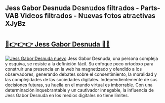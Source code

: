 ## Jess Gabor Desnuda D𝚎sn𝚞dos filtr𝚊dos - Parts-VAB Vid𝚎os filtr𝚊dos - N𝚞evas f𝚘tos atr𝚊ctivas XJyBz

# <h2><a href="http://mb6237.tromn.icu/?c=Jess+Gabor+Desnuda">🔗👉👉👉 Jess Gabor Desnuda 🔗🔗</a></h2>

[![Jess Gabor Desnuda nuevo](https://i.imgur.com/pEAQMta.gif)](http://mb6237.tromn.icu/?c=Jess+Gabor+Desnuda)
Jess Gabor Desnuda, una persona compleja y esquiva, se resiste a la definición fácil. Su enfoque poco ortodoxo para construir una presencia en la web ha magnetizado y ofendido a los observadores, generando debates sobre el consentimiento, la moralidad y las complejidades de las sociedades digitales. Independientemente de sus decisiones futuras, su huella en el mundo virtual es imborrable. Con una determinación inquebrantable y un cautivador innegable, la influencia de Jess Gabor Desnuda en los medios digitales no tiene límites.
